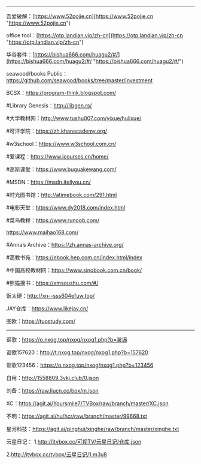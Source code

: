 ------------

吾爱破解：[https://www.52pojie.cn](https://www.52pojie.cn "https://www.52pojie.cn")



office tool：[https://otp.landian.vip/zh-cn](https://otp.landian.vip/zh-cn "https://otp.landian.vip/zh-cn")

华谷套件：[https://bishua666.com/huagu2/#/](https://bishua666.com/huagu2/#/ "https://bishua666.com/huagu2/#/")

seawood/books Public：https://github.com/seawood/books/tree/master/investment

BCSX：https://program-think.blogspot.com/

#Library Genesis：http://libgen.rs/   

#大学教材网：http://www.tushu007.com/yixue/hulixue/ 

#可汗学院：https://zh.khanacademy.org/  

#w3school：https://www.w3school.com.cn/ 

#爱课程：https://www.icourses.cn/home/ 

#高斯课堂：https://www.buguakewang.com/   

#MSDN：https://msdn.itellyou.cn/  

#时光图书馆：http://atimebook.com/291.html    

#电影天堂：https://www.dy2018.com/index.html

#菜鸟教程：https://www.runoob.com/

https://www.maihao168.com/

#Anna’s Archive：https://zh.annas-archive.org/

#高教书苑：https://ebook.hep.com.cn/index.html/index

#中国高校教材网：https://www.sinobook.com.cn/book/

#熊猫搜书：https://xmsoushu.com/#/

饭太硬：http://xn--sss604efuw.top/

JAY仓库：https://www.likejay.cn/

图欧：https://tuostudy.com/

--------------------
讴歌：https://o.nxog.top/nxog/nxog1.php?b=装逼

讴歌157620：http://t.nxog.top/nxog/nxog1.php?b=157620

讴歌123456：https://o.nxog.top/nxog/nxog1.php?b=123456

自用：http://1558809.3vkj.club/0.json

刘备：https://raw.liucn.cc/box/m.json

XC：https://agit.ai/Yoursmile7/TVBox/raw/branch/master/XC.json

不明：https://agit.ai/hu/hcr/raw/branch/master/99668.txt

星河科技：https://agit.ai/pinghui/xinghe/raw/branch/master/xinghe.txt

云星日记：
1.http://itvbox.cc/可视TV/云星日记/仓库.json

2.http://itvbox.cc/tvbox/云星日记/1.m3u8
